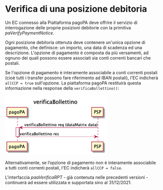 Verifica di una posizione debitoria
===================================

Un EC connesso alla Piattaforma pagoPA deve offrire il servizio di interrogazione delle proprie posizioni  debitorie con la primitiva *paVerifyPaymentNotice*.

Ogni posizione debitoria ottenuta deve contenere un'unica opzione di pagamento, che definisce: un importo, una data di scadenza ed una descrizione. L'opzione di pagamento è composta da più versamenti, ad ognuno dei quali possono essere associati sia conti correnti bancari che postali.

Se l'opzione di pagamento è interamente associabile a conti correnti postali (cioè tutti i transfer possono fare riferimento ad IBAN postali), l'EC indicherà `allCCP = true` sull'opzione. La piattaforma pagoPA restituirà questa informazione nella response della `verificaBollettino()`:

![sd_psp_verificaBollettino](../diagrams/sd_psp_verificaBollettino.png)

Alternativamente, se l’opzione di pagamento non è interamente associabile a tutti conti correnti postali, l'EC indicherà `allCCP = false`.


L'interfaccia *paaVerificaRPT* - già contenuta nelle precedenti versioni - continuerà ad essere utilizzata e supportata sino al 31/12/2021.
